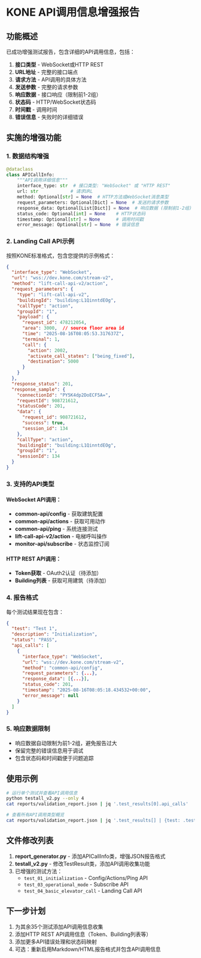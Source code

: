 # KONE API调用信息增强报告

## 功能概述

已成功增强测试报告，包含详细的API调用信息，包括：

1. **接口类型** - WebSocket或HTTP REST
2. **URL地址** - 完整的接口端点
3. **请求方法** - API调用的具体方法
4. **发送参数** - 完整的请求参数
5. **响应数据** - 接口响应（限制前1-2组）
6. **状态码** - HTTP/WebSocket状态码
7. **时间戳** - 调用时间
8. **错误信息** - 失败时的详细错误

## 实施的增强功能

### 1. 数据结构增强

```python
@dataclass
class APICallInfo:
    """API调用详细信息"""
    interface_type: str  # 接口类型: "WebSocket" 或 "HTTP REST"
    url: str            # 请求URL
    method: Optional[str] = None  # HTTP方法或WebSocket消息类型
    request_parameters: Optional[Dict] = None  # 发送的请求参数
    response_data: Optional[List[Dict]] = None  # 响应数据 (限制前1-2组)
    status_code: Optional[int] = None    # HTTP状态码
    timestamp: Optional[str] = None      # 调用时间戳
    error_message: Optional[str] = None  # 错误信息
```

### 2. Landing Call API示例

按照KONE标准格式，包含您提供的示例格式：

```json
{
  "interface_type": "WebSocket",
  "url": "wss://dev.kone.com/stream-v2",
  "method": "lift-call-api-v2/action",
  "request_parameters": {
    "type": "lift-call-api-v2",
    "buildingId": "building:L1QinntdEOg",
    "callType": "action",
    "groupId": "1",
    "payload": {
      "request_id": 478212054,
      "area": 3000,  // source floor area id
      "time": "2025-08-16T08:05:53.317637Z",
      "terminal": 1,
      "call": {
        "action": 2002,
        "activate_call_states": ["being_fixed"],
        "destination": 5000
      }
    }
  },
  "response_status": 201,
  "response_sample": {
    "connectionId": "PY5K4dp2DoECF5A=",
    "requestId": 908721612,
    "statusCode": 201,
    "data": {
      "request_id": 908721612,
      "success": true,
      "session_id": 134
    },
    "callType": "action",
    "buildingId": "building:L1QinntdEOg",
    "groupId": "1",
    "sessionId": 134
  }
}
```

### 3. 支持的API类型

#### WebSocket API调用：
- **common-api/config** - 获取建筑配置
- **common-api/actions** - 获取可用动作
- **common-api/ping** - 系统连接测试
- **lift-call-api-v2/action** - 电梯呼叫操作
- **monitor-api/subscribe** - 状态监控订阅

#### HTTP REST API调用：
- **Token获取** - OAuth2认证（待添加）
- **Building列表** - 获取可用建筑（待添加）

### 4. 报告格式

每个测试结果现在包含：

```json
{
  "test": "Test 1",
  "description": "Initialization",
  "status": "PASS",
  "api_calls": [
    {
      "interface_type": "WebSocket",
      "url": "wss://dev.kone.com/stream-v2", 
      "method": "common-api/config",
      "request_parameters": {...},
      "response_data": [{...}],
      "status_code": 201,
      "timestamp": "2025-08-16T08:05:18.434532+00:00",
      "error_message": null
    }
  ]
}
```

### 5. 响应数据限制

- 响应数据自动限制为前1-2组，避免报告过大
- 保留完整的错误信息用于调试
- 包含状态码和时间戳便于问题追踪

## 使用示例

```bash
# 运行单个测试并查看API调用信息
python testall_v2.py --only 4
cat reports/validation_report.json | jq '.test_results[0].api_calls'

# 查看所有API调用类型概览
cat reports/validation_report.json | jq '.test_results[] | {test: .test, api_calls: (.api_calls | length), api_types: [.api_calls[].method]}'
```

## 文件修改列表

1. **report_generator.py** - 添加APICallInfo类，增强JSON报告格式
2. **testall_v2.py** - 修改TestResult类，添加API调用收集功能
3. 已增强的测试方法：
   - `test_01_initialization` - Config/Actions/Ping API
   - `test_03_operational_mode` - Subscribe API
   - `test_04_basic_elevator_call` - Landing Call API

## 下一步计划

1. 为其余35个测试添加API调用信息收集
2. 添加HTTP REST API调用信息（Token、Building列表等）
3. 添加更多API错误处理和状态码映射
4. 可选：重新启用Markdown/HTML报告格式并包含API调用信息
